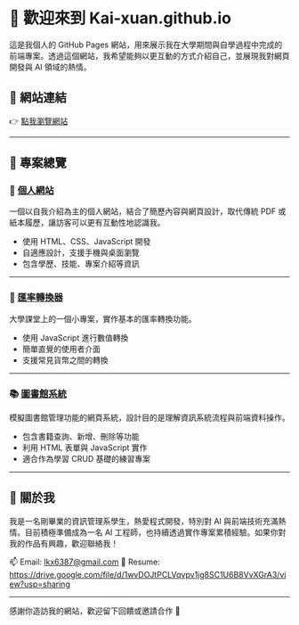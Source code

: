 # 👋 歡迎來到 Kai-xuan.github.io

這是我個人的 GitHub Pages 網站，用來展示我在大學期間與自學過程中完成的前端專案。透過這個網站，我希望能夠以更互動的方式介紹自己，並展現我對網頁開發與 AI 領域的熱情。

## 🔗 網站連結

👉 [點我瀏覽網站](https://kai-xuan.github.io/)

---

## 📂 專案總覽

### 📌 [個人網站](https://kai-xuan.github.io/projects/personal-website/)  
一個以自我介紹為主的個人網站，結合了簡歷內容與網頁設計，取代傳統 PDF 或紙本履歷，讓訪客可以更有互動性地認識我。

- 使用 HTML、CSS、JavaScript 開發
- 自適應設計，支援手機與桌面瀏覽
- 包含學歷、技能、專案介紹等資訊

---

### 💱 [匯率轉換器](https://kai-xuan.github.io/projects/currency-converter/)  
大學課堂上的一個小專案，實作基本的匯率轉換功能。

- 使用 JavaScript 進行數值轉換
- 簡單直覺的使用者介面
- 支援常見貨幣之間的轉換

---

### 📚 [圖書館系統](https://kai-xuan.github.io/projects/library-system/)  
模擬圖書館管理功能的網頁系統，設計目的是理解資訊系統流程與前端資料操作。

- 包含書籍查詢、新增、刪除等功能
- 利用 HTML 表單與 JavaScript 實作
- 適合作為學習 CRUD 基礎的練習專案

---

## 🙋 關於我

我是一名剛畢業的資訊管理系學生，熱愛程式開發，特別對 AI 與前端技術充滿熱情。目前積極準備成為一名 AI 工程師，也持續透過實作專案累積經驗。如果你對我的作品有興趣，歡迎聯絡我！

📫 Email: lkx6387@gmail.com 
📄 Resume: https://drive.google.com/file/d/1wvDOJtPCLVqvpv1jg8SC1U6B8VvXGrA3/view?usp=sharing

---

感謝你造訪我的網站，歡迎留下回饋或邀請合作 🙌


